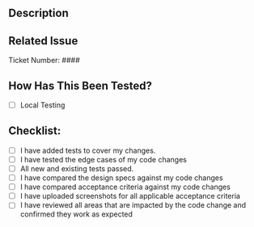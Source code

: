 <!--- Provide a general summary of your changes in the Title above -->

## Description
<!-- Describe your changes in detail -->

## Related Issue
Ticket Number: ####

## How Has This Been Tested?
<!-- Please describe in detail how you tested your changes. -->
<!-- Include details of your testing environment, and the tests you ran to -->
<!-- see how your change affects other areas of the code, etc. -->
- [ ] Local Testing


## Checklist:
<!--- Go over all the following points, and put an `x` in all the boxes that apply. -->
<!--- If you're unsure about any of these, don't hesitate to ask. We're here to help! -->
- [ ] I have added tests to cover my changes.
- [ ] I have tested the edge cases of my code changes
- [ ] All new and existing tests passed.
- [ ] I have compared the design specs against my code changes
- [ ] I have compared acceptance criteria against my code changes
- [ ] I have uploaded screenshots for all applicable acceptance criteria
- [ ] I have reviewed all areas that are impacted by the code change and confirmed they work as expected